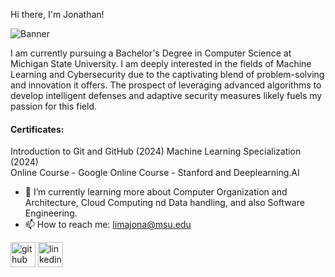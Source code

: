 Hi there, I'm Jonathan!

![Banner](https://github.com/limajona/limajona/assets/143369971/f9da6765-535b-4d75-b7f3-fb533e0eb5c2)

I am currently pursuing a Bachelor's Degree in Computer Science at Michigan State University. I am deeply interested in the fields of Machine Learning and Cybersecurity due to the captivating blend of problem-solving and innovation it offers. The prospect of leveraging advanced algorithms to develop intelligent defenses and adaptive security measures likely fuels my passion for this field.

#### Certificates:

Introduction to Git and GitHub (2024)                                                   Machine Learning Specialization (2024)     
Online Course - Google                                                                  Online Course - Stanford and Deeplearning.AI

- 🌱 I’m currently learning more about Computer Organization and Architecture, Cloud Computing nd Data handling, and also Software Engineering.
- 📫 How to reach me: limajona@msu.edu 


[<img src='https://cdn.jsdelivr.net/npm/simple-icons@3.0.1/icons/github.svg' alt='github' height='40'>](https://github.com/limajona)  [<img src='https://cdn.jsdelivr.net/npm/simple-icons@3.0.1/icons/linkedin.svg' alt='linkedin' height='40'>](https://www.linkedin.com/in/https://www.linkedin.com/in/jonathan-lima-de-paula-652319293//)  
